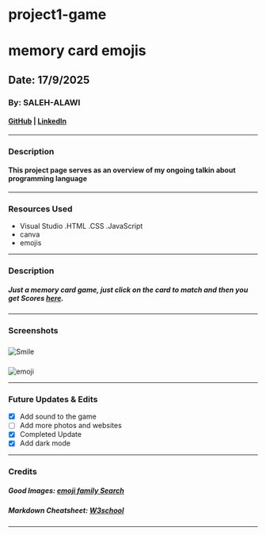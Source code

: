# project1-game
# memory card emojis

## Date: 17/9/2025
### By: SALEH-ALAWI

####   [GitHub](https://github.com/SALEH-ALAWI) | [LinkedIn](https://www.linkedin.com/in/saleh-alawi-b30b97223/)
***

### **Description**
####  This project page serves as an overview of my ongoing talkin about programming language
***

### **Resources Used**
* Visual Studio
.HTML
.CSS
.JavaScript
* canva
* emojis
***

### **Description**

##### Just a memory card game, just click on the card to match and then you get Scores  [here](https://sophisticated-pen.surge.sh).
***
### **Screenshots**

#####
![Smile](https://www.emoji.family/api/emojis/1f920/noto/svg)

#####
![emoji](https://cliply.co/wp-content/uploads/2020/01/401911130_THINKING_FACE_BG_400.gif)
***

### **Future Updates & Edits**

- [x] Add sound to the game
- [ ] Add more photos and websites
- [x] Completed Update
- [x] Add dark mode

***

### **Credits**

##### Good Images: [emoji family Search](https://www.emoji.family/)


##### Markdown Cheatsheet: [W3school](https://www.w3schools.com/)
***
